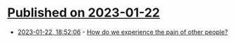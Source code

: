# [Published on 2023-01-22](index.md)

* [2023-01-22, 18:52:06](https://news.ycombinator.com/item?id=34480873) - [How do we experience the pain of other people?](https://neurosciencenews.com/insula-empathy-pain-21818/)
